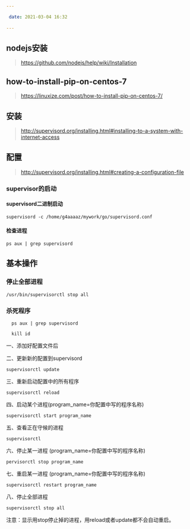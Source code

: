 ```yaml
---

 date: 2021-03-04 16:32
 
---
```


## nodejs安装

> https://github.com/nodejs/help/wiki/Installation

## how-to-install-pip-on-centos-7

> https://linuxize.com/post/how-to-install-pip-on-centos-7/

## 安装
 
> http://supervisord.org/installing.html#installing-to-a-system-with-internet-access

## 配置

> http://supervisord.org/installing.html#creating-a-configuration-file

### supervisor的启动

#### supervisord二进制启动

```
supervisord -c /home/g4aaaaz/mywork/go/supervisord.conf
```

#### 检查进程

```
ps aux | grep supervisord
```

## 基本操作

### 停止全部进程
```
/usr/bin/supervisorctl stop all
```
### 杀死程序
```
  ps aux | grep supervisord
```
```
  kill id
```

一、添加好配置文件后

二、更新新的配置到supervisord    
```
supervisorctl update
```
三、重新启动配置中的所有程序
```
supervisorctl reload
```
四、启动某个进程(program_name=你配置中写的程序名称)
```
supervisorctl start program_name
```
五、查看正在守候的进程
```
supervisorctl
```
六、停止某一进程 (program_name=你配置中写的程序名称)
```
pervisorctl stop program_name
```
七、重启某一进程 (program_name=你配置中写的程序名称)
```
supervisorctl restart program_name
```
八、停止全部进程
```
supervisorctl stop all
```
注意：显示用stop停止掉的进程，用reload或者update都不会自动重启。
